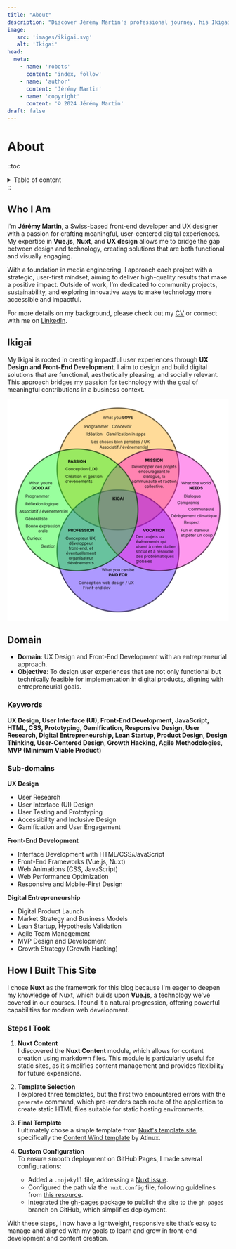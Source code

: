 ```yaml
---
title: "About"
description: "Discover Jérémy Martin's professional journey, his Ikigai philosophy, domain expertise, and insights on building impactful digital experiences with a focus on UX and front-end development."
image: 
   src: 'images/ikigai.svg'
   alt: 'Ikigai'
head:
  meta:
    - name: 'robots'
      content: 'index, follow'
    - name: 'author'
      content: 'Jérémy Martin'
    - name: 'copyright'
      content: '© 2024 Jérémy Martin'
draft: false
---
```


# About

::toc
<details>
<summary>Table of content</summary>

- [Who I Am](#who-i-am)
- [Ikigai](#ikigai)
- [Domain](#domain)
   - [Keywords](#keywords)
   - [Sub-domains](#sub-domains)
- [How I Built This Site](#how-i-built-this-site)
   - [Steps I Took](#steps-i-took)
</details>
::

## Who I Am

I'm **Jérémy Martin**, a Swiss-based front-end developer and UX designer with a passion for crafting meaningful, user-centered digital experiences. My expertise in **Vue.js**, **Nuxt**, and **UX design** allows me to bridge the gap between design and technology, creating solutions that are both functional and visually engaging.

With a foundation in media engineering, I approach each project with a strategic, user-first mindset, aiming to deliver high-quality results that make a positive impact. Outside of work, I’m dedicated to community projects, sustainability, and exploring innovative ways to make technology more accessible and impactful.

For more details on my background, please check out my [CV](/docs/CV-2025-V2.pdf) or connect with me on [LinkedIn](https://www.linkedin.com/in/jeremy-martin).

## Ikigai

My Ikigai is rooted in creating impactful user experiences through **UX Design and Front-End Development**. I aim to design and build digital solutions that are functional, aesthetically pleasing, and socially relevant. This approach bridges my passion for technology with the goal of meaningful contributions in a business context.


![Ikigai](/images/Ikigai.svg)


## Domain

- **Domain**: UX Design and Front-End Development with an entrepreneurial approach.
- **Objective**: To design user experiences that are not only functional but technically feasible for implementation in digital products, aligning with entrepreneurial goals.

### Keywords

**UX Design, User Interface (UI), Front-End Development, JavaScript, HTML, CSS, Prototyping, Gamification, Responsive Design, User Research, Digital Entrepreneurship, Lean Startup, Product Design, Design Thinking, User-Centered Design, Growth Hacking, Agile Methodologies, MVP (Minimum Viable Product)**

### Sub-domains

**UX Design**  
- User Research  
- User Interface (UI) Design  
- User Testing and Prototyping  
- Accessibility and Inclusive Design  
- Gamification and User Engagement  

**Front-End Development**  
- Interface Development with HTML/CSS/JavaScript  
- Front-End Frameworks (Vue.js, Nuxt)  
- Web Animations (CSS, JavaScript)  
- Web Performance Optimization  
- Responsive and Mobile-First Design  

**Digital Entrepreneurship**  
- Digital Product Launch  
- Market Strategy and Business Models  
- Lean Startup, Hypothesis Validation  
- Agile Team Management  
- MVP Design and Development  
- Growth Strategy (Growth Hacking)  

## How I Built This Site

I chose **Nuxt** as the framework for this blog because I'm eager to deepen my knowledge of Nuxt, which builds upon **Vue.js**, a technology we've covered in our courses. I found it a natural progression, offering powerful capabilities for modern web development.

### Steps I Took

1. **Nuxt Content**  
   I discovered the **Nuxt Content** module, which allows for content creation using markdown files. This module is particularly useful for static sites, as it simplifies content management and provides flexibility for future expansions.

2. **Template Selection**  
   I explored three templates, but the first two encountered errors with the `generate` command, which pre-renders each route of the application to create static HTML files suitable for static hosting environments.

3. **Final Template**  
   I ultimately chose a simple template from [Nuxt's template site](https://nuxt.com/templates), specifically the [Content Wind template](https://github.com/atinux/content-wind) by Atinux.

4. **Custom Configuration**  
   To ensure smooth deployment on GitHub Pages, I made several configurations:
   - Added a `.nojekyll` file, addressing a [Nuxt issue](https://github.com/nuxt/nuxt/issues/10344).
   - Configured the path via the `nuxt.config` file, following guidelines from [this resource](https://github.com/darioTecchia/nuxt3-ghpages/tree/main?tab=readme-ov-file).
   - Integrated the [gh-pages package](https://www.npmjs.com/package/gh-pages) to publish the site to the `gh-pages` branch on GitHub, which simplifies deployment.

With these steps, I now have a lightweight, responsive site that’s easy to manage and aligned with my goals to learn and grow in front-end development and content creation.